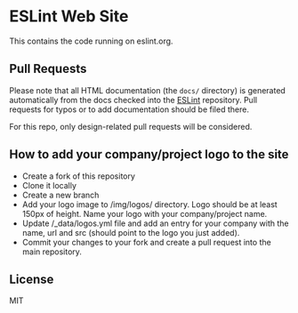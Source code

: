 # ESLint Web Site

This contains the code running on eslint.org.

## Pull Requests

Please note that all HTML documentation (the `docs/` directory) is generated automatically from the docs checked into the [ESLint](https://github.com/eslint/eslint) repository. Pull requests for typos or to add documentation should be filed there.

For this repo, only design-related pull requests will be considered.

## How to add your company/project logo to the site

* Create a fork of this repository
* Clone it locally
* Create a new branch
* Add your logo image to /img/logos/ directory. Logo should be at least 150px of height. Name your logo with your company/project name.
* Update /_data/logos.yml file and add an entry for your company with the name, url and src (should point to the logo you just added).
* Commit your changes to your fork and create a pull request into the main repository.

## License

MIT
